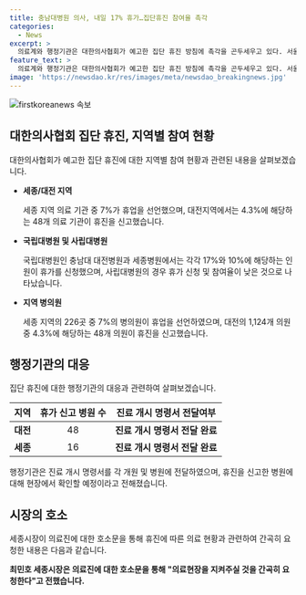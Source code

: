 ```yaml
---
title: 충남대병원 의사, 내일 17% 휴가…집단휴진 참여율 촉각
categories:
  - News
excerpt: >
  의료계와 행정기관은 대한의사협회가 예고한 집단 휴진 방침에 촉각을 곤두세우고 있다. 서울대병원의 영향으로 국립대병원 의사들의 참여는 높을 것으로 예상되지만, 사립대병원과 개원의 참여율은 낮을 것으로 전망된다. 대전, 세종, 천안 지역에서의 의료 기관들의 휴진 참여율과 관련하여 현황과 대응책에 대한 설명이 이루어졌다. 관련하여 행정기관은 진료 개시 명령서를 전달하고, 세종시장은 긴급 호소문을 통해 의료인들의 협조를 요청했다.
feature_text: >
  의료계와 행정기관은 대한의사협회가 예고한 집단 휴진 방침에 촉각을 곤두세우고 있다. 서울대병원의 영향으로 국립대병원 의사들의 참여는 높을 것으로 예상되지만, 사립대병원과 개원의 참여율은 낮을 것으로 전망된다. 대전, 세종, 천안 지역에서의 의료 기관들의 휴진 참여율과 관련하여 현황과 대응책에 대한 설명이 이루어졌다. 관련하여 행정기관은 진료 개시 명령서를 전달하고, 세종시장은 긴급 호소문을 통해 의료인들의 협조를 요청했다.
image: 'https://newsdao.kr/res/images/meta/newsdao_breakingnews.jpg'
---
```


<p><img src="https://newsdao.kr/res/images/meta/newsdao_breakingnews.jpg" alt="firstkoreanews 속보" /></p>

<h2 data-ke-size="size26">대한의사협회 집단 휴진, 지역별 참여 현황</h2>

<p data-ke-size="size16">대한의사협회가 예고한 집단 휴진에 대한 지역별 참여 현황과 관련된 내용을 살펴보겠습니다.</p>

<ul>
<li><b>세종/대전 지역</b></li>
<p data-ke-size="size16">세종 지역 의료 기관 중 7%가 휴업을 선언했으며, 대전지역에서는 4.3%에 해당하는 48개 의료 기관이 휴진을 신고했습니다.</p>
<li><b>국립대병원 및 사립대병원</b></li>
<p data-ke-size="size16">국립대병원인 충남대 대전병원과 세종병원에서는 각각 17%와 10%에 해당하는 인원이 휴가를 신청했으며, 사립대병원의 경우 휴가 신청 및 참여율이 낮은 것으로 나타났습니다.</p>
<li><b>지역 병의원</b></li>
<p data-ke-size="size16">세종 지역의 226곳 중 7%의 병의원이 휴업을 선언하였으며, 대전의 1,124개 의원 중 4.3%에 해당하는 48개 의원이 휴진을 신고했습니다.</p>
</ul>

<h2 data-ke-size="size26">행정기관의 대응</h2>

<p data-ke-size="size16">집단 휴진에 대한 행정기관의 대응과 관련하여 살펴보겠습니다.</p>

<table>
<thead>
<tr>
<th><b>지역</b></th>
<th><b>휴가 신고 병원 수</b></th>
<th><b>진료 개시 명령서 전달여부</b></th>
</tr>
</thead>
<tbody>
<tr>
<td style="text-align: center;"><b>대전</b></td>
<td style="text-align: center;">48</td>
<td style="text-align: center;"><b>진료 개시 명령서 전달 완료</b></td>
</tr>
<tr>
<td style="text-align: center;"><b>세종</b></td>
<td style="text-align: center;">16</td>
<td style="text-align: center;"><b>진료 개시 명령서 전달 완료</b></td>
</tr>
</tbody>
</table>

<p data-ke-size="size16">행정기관은 진료 개시 명령서를 각 개원 및 병원에 전달하였으며, 휴진을 신고한 병원에 대해 현장에서 확인할 예정이라고 전해졌습니다.</p>

<h2 data-ke-size="size26">시장의 호소</h2>

<p data-ke-size="size16">세종시장이 의료진에 대한 호소문을 통해 휴진에 따른 의료 현황과 관련하여 간곡히 요청한 내용은 다음과 같습니다.</p>

<p data-ke-size="size16"><b>최민호 세종시장은 의료진에 대한 호소문을 통해 "의료현장을 지켜주실 것을 간곡히 요청한다"고 전했습니다.</b></p>

